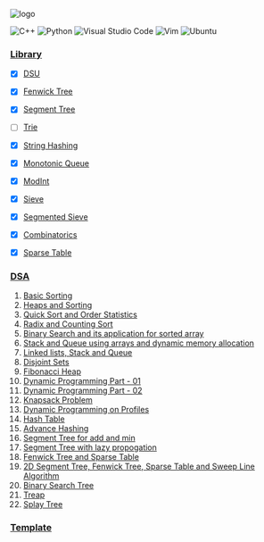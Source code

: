 ![logo](logo.png)

![C++](https://img.shields.io/badge/c++-%2300599C.svg?style=for-the-badge&logo=c%2B%2B&logoColor=white) ![Python](https://img.shields.io/badge/python-3670A0?style=for-the-badge&logo=python&logoColor=ffdd54) ![Visual Studio Code](https://img.shields.io/badge/Visual%20Studio%20Code-0078d7.svg?style=for-the-badge&logo=visual-studio-code&logoColor=white) ![Vim](https://img.shields.io/badge/VIM-%2311AB00.svg?style=for-the-badge&logo=vim&logoColor=white) ![Ubuntu](https://img.shields.io/badge/Ubuntu-E95420?style=for-the-badge&logo=ubuntu&logoColor=white)

### [Library](library)
- [x] [DSU](library/DSU.cpp)
- [x] [Fenwick Tree](library/Fenwick-Tree.cpp)
- [x] [Segment Tree](library/Segment-Tree.cpp)
- [ ] [Trie](library/Trie.cpp)
- [x] [String Hashing](library/String-Hashing.cpp)
- [x] [Monotonic Queue](library/Monotonic-Queue.cpp)
- [x] [ModInt](library/ModInt.cpp)
- [x] [Sieve](library/Sieve.cpp)
- [x] [Segmented Sieve](library/Segmented-Sieve.cpp)
- [x] [Combinatorics](library/PnC.cpp)
- [x] [Sparse Table](library/RMQ.cpp)


### [DSA](dsa)
1. [Basic Sorting](dsa/01)
2. [Heaps and Sorting](dsa/02) 
3. [Quick Sort and Order Statistics](dsa/03)
4. [Radix and Counting Sort](dsa/04)
5. [Binary Search and its application for sorted array](dsa/05)
6. [Stack and Queue using arrays and dynamic memory allocation](dsa/06)
7. [Linked lists, Stack and Queue](dsa/07)
8. [Disjoint Sets](dsa/08)
9. [Fibonacci Heap](dsa/09) 
10. [Dynamic Programming Part - 01](dsa/10)
11. [Dynamic Programming Part - 02](dsa/11)
12. [Knapsack Problem](dsa/12)
13. [Dynamic Programming on Profiles](dsa/13)
14. [Hash Table](dsa/14)
15. [Advance Hashing](dsa/15)
16. [Segment Tree for add and min](dsa/16)
17. [Segment Tree with lazy propogation](dsa/17)
18. [Fenwick Tree and Sparse Table](dsa/18)
19. [2D Segment Tree, Fenwick Tree, Sparse Table and Sweep Line Algorithm](dsa/19)
20. [Binary Search Tree](dsa/20)
21. [Treap](dsa/21)
22. [Splay Tree](dsa/22)


### [Template](templates)